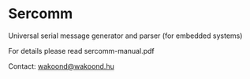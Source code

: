 Sercomm
=======

Universal serial message generator and parser (for embedded systems)

For details please read sercomm-manual.pdf

Contact: wakoond@wakoond.hu

